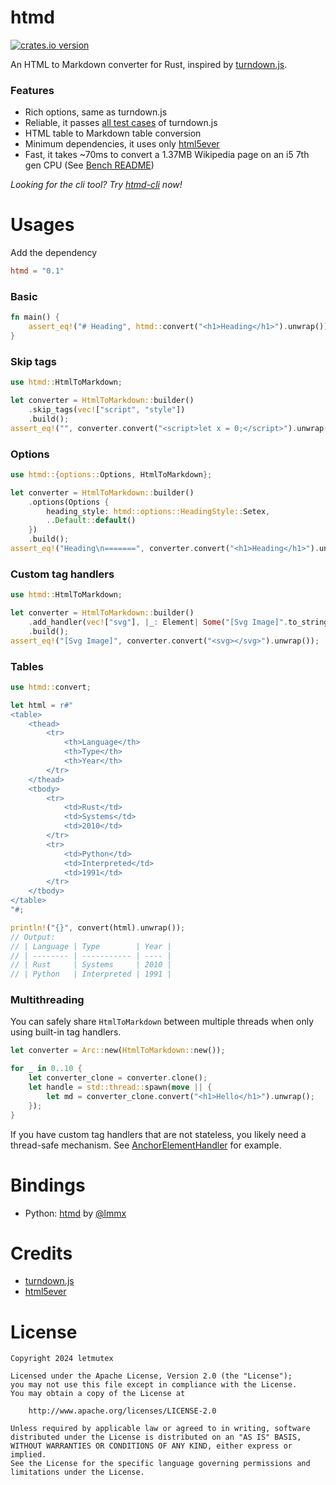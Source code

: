 # htmd

[![crates.io version](https://img.shields.io/crates/v/htmd)](https://crates.io/crates/htmd)

An HTML to Markdown converter for Rust, inspired by [turndown.js](https://github.com/mixmark-io/turndown).

### Features

- Rich options, same as turndown.js
- Reliable, it passes [all test cases](https://github.com/mixmark-io/turndown/blob/master/test/index.html) of turndown.js
- HTML table to Markdown table conversion
- Minimum dependencies, it uses only [html5ever](https://github.com/servo/html5ever)
- Fast, it takes ~70ms to convert a 1.37MB Wikipedia page on an i5 7th gen CPU (See [Bench README](benches/README.md))

*Looking for the cli tool? Try [htmd-cli](https://github.com/letmutex/htmd-cli) now!*

# Usages

Add the dependency

```toml
htmd = "0.1"
```

### Basic

```rust
fn main() {
    assert_eq!("# Heading", htmd::convert("<h1>Heading</h1>").unwrap());
}
```

### Skip tags

```rust
use htmd::HtmlToMarkdown;

let converter = HtmlToMarkdown::builder()
    .skip_tags(vec!["script", "style"])
    .build();
assert_eq!("", converter.convert("<script>let x = 0;</script>").unwrap());
```

### Options

```rust
use htmd::{options::Options, HtmlToMarkdown};

let converter = HtmlToMarkdown::builder()
    .options(Options {
        heading_style: htmd::options::HeadingStyle::Setex,
        ..Default::default()
    })
    .build();
assert_eq!("Heading\n=======", converter.convert("<h1>Heading</h1>").unwrap());
```

### Custom tag handlers

```rust
use htmd::HtmlToMarkdown;

let converter = HtmlToMarkdown::builder()
    .add_handler(vec!["svg"], |_: Element| Some("[Svg Image]".to_string()))
    .build();
assert_eq!("[Svg Image]", converter.convert("<svg></svg>").unwrap());
```

### Tables

```rust
use htmd::convert;

let html = r#"
<table>
    <thead>
        <tr>
            <th>Language</th>
            <th>Type</th>
            <th>Year</th>
        </tr>
    </thead>
    <tbody>
        <tr>
            <td>Rust</td>
            <td>Systems</td>
            <td>2010</td>
        </tr>
        <tr>
            <td>Python</td>
            <td>Interpreted</td>
            <td>1991</td>
        </tr>
    </tbody>
</table>
"#;

println!("{}", convert(html).unwrap());
// Output:
// | Language | Type        | Year |
// | -------- | ----------- | ---- |
// | Rust     | Systems     | 2010 |
// | Python   | Interpreted | 1991 |
```

### Multithreading

You can safely share `HtmlToMarkdown` between multiple threads when only using built-in tag handlers.

```rust
let converter = Arc::new(HtmlToMarkdown::new());

for _ in 0..10 {
    let converter_clone = converter.clone();
    let handle = std::thread::spawn(move || {
        let md = converter_clone.convert("<h1>Hello</h1>").unwrap();
    });
}
```

If you have custom tag handlers that are not stateless, you likely need a thread-safe mechanism. See [AnchorElementHandler](./src/element_handler/anchor.rs) for example.

# Bindings

- Python: [htmd](https://github.com/lmmx/htmd) by [@lmmx](https://github.com/lmmx)

# Credits

- [turndown.js](https://github.com/mixmark-io/turndown)
- [html5ever](https://github.com/servo/html5ever)

# License

```
Copyright 2024 letmutex

Licensed under the Apache License, Version 2.0 (the "License");
you may not use this file except in compliance with the License.
You may obtain a copy of the License at

    http://www.apache.org/licenses/LICENSE-2.0

Unless required by applicable law or agreed to in writing, software
distributed under the License is distributed on an "AS IS" BASIS,
WITHOUT WARRANTIES OR CONDITIONS OF ANY KIND, either express or implied.
See the License for the specific language governing permissions and
limitations under the License.
```
